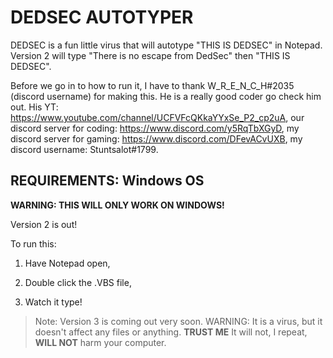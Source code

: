 # DEDSEC AUTOTYPER

DEDSEC is a fun little virus that will autotype "THIS IS DEDSEC" in Notepad. Version 2 will type "There is no escape from DedSec" then "THIS IS DEDSEC".

Before we go in to how to run it, I have to thank W_R_E_N_C_H#2035 (discord username) for making this. He is a really good coder go check him out. His YT: https://www.youtube.com/channel/UCFVFcQKkaYYxSe_P2_cp2uA, our discord server for coding: https://www.discord.com/y5RqTbXGyD, my discord server for gaming: https://www.discord.com/DFevACvUXB, my discord username: Stuntsalot#1799.

## REQUIREMENTS: Windows OS

**WARNING: THIS WILL ONLY WORK ON WINDOWS!**

Version 2 is out!

To run this: 

1. Have Notepad open,

2. Double click the .VBS file,

3. Watch it type!

> Note: Version 3 is coming out very soon. WARNING: It is a virus, but it doesn't affect any files or anything. __TRUST ME__ It will not, I repeat, __WILL NOT__ harm your computer.
